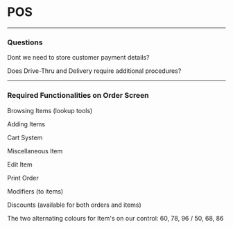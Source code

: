 # POS #


---


### Questions ####

Dont we need to store customer payment details?

Does Drive-Thru and Delivery require additional procedures?

---

### Required Functionalities on Order Screen ####

Browsing Items (lookup tools)

Adding Items

Cart System

Miscellaneous Item

Edit Item

Print Order

Modifiers (to items)

Discounts (available for both orders and items)


The two alternating colours for Item's on our control:
60, 78, 96 / 50, 68, 86
